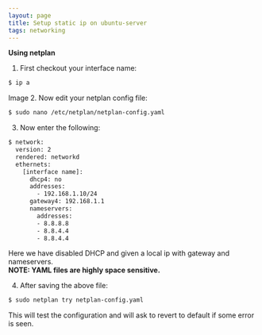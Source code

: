 ```yaml
---
layout: page
title: Setup static ip on ubuntu-server
tags: networking
---
```

  
**Using netplan**  
  
1. First checkout your interface name:  
```bash
$ ip a  
```  
Image
2. Now edit your netplan config file:  
```bash
$ sudo nano /etc/netplan/netplan-config.yaml  
```  
3. Now enter the following:  
```bash
$ network:  
  version: 2  
  rendered: networkd  
  ethernets:  
    [interface name]:  
      dhcp4: no  
      addresses:   
        - 192.168.1.10/24  
      gateway4: 192.168.1.1  
      nameservers:  
        addresses:   
        - 8.8.8.8  
        - 8.8.4.4  
        - 8.8.4.4  
```  
Here we have disabled DHCP and given a local ip with gateway and nameservers.  
__NOTE: YAML files are highly space sensitive.__  

4. After saving the above file:
```bash
$ sudo netplan try netplan-config.yaml
```
This will test the configuration and will ask to revert to default if some error is seen.  

